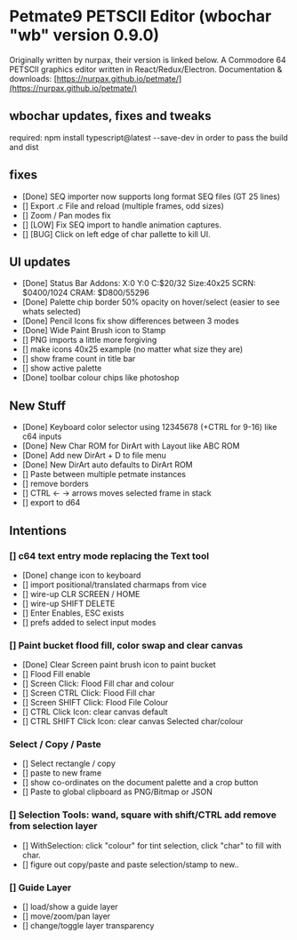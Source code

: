 # Petmate9 PETSCII Editor (wbochar "wb" version 0.9.0)

Originally written by nurpax, their version is linked below.
A Commodore 64 PETSCII graphics editor written in React/Redux/Electron.
Documentation & downloads: [https://nurpax.github.io/petmate/](https://nurpax.github.io/petmate/)

## wbochar updates, fixes and tweaks

required: npm install typescript@latest --save-dev
in order to pass the build and dist

## fixes

- [Done] SEQ importer now supports long format SEQ files (GT 25 lines)
- [] Export .c File and reload (multiple frames, odd sizes)
- [] Zoom / Pan modes fix
- [] [LOW] Fix SEQ import to handle animation captures.
- [] [BUG] Click on left edge of char pallette to kill UI.

## UI updates

- [Done] Status Bar Addons: X:0 Y:0 C:$20/32 Size:40x25 SCRN: $0400/1024 CRAM: $D800/55296
- [Done] Palette chip border 50% opacity on hover/select (easier to see whats selected)
- [Done] Pencil Icons fix show differences between 3 modes
- [Done] Wide Paint Brush icon to Stamp
- [] PNG imports a little more forgiving
- [] make icons 40x25 example (no matter what size they are)
- [] show frame count in title bar
- [] show active palette
- [Done] toolbar colour chips like photoshop

## New Stuff

- [Done] Keyboard color selector using 12345678 (+CTRL for 9-16) like c64 inputs
- [Done] New Char ROM for DirArt with Layout like ABC ROM
- [Done] Add new DirArt + D to file menu
- [Done] New DirArt auto defaults to DirArt ROM
- [] Paste between multiple petmate instances
- [] remove borders
- [] CTRL <- -> arrows moves selected frame in stack
- [] export to d64

## Intentions

### [] c64 text entry mode replacing the Text tool

- [Done] change icon to keyboard
- [] import positional/translated charmaps from vice
- [] wire-up CLR SCREEN / HOME
- [] wire-up SHIFT DELETE
- [] Enter Enables, ESC exists
- [] prefs added to select input modes

### [] Paint bucket flood fill, color swap and clear canvas

- [Done] Clear Screen paint brush icon to paint bucket
- [] Flood Fill enable
- [] Screen Click: Flood Fill char and colour
- [] Screen CTRL Click: Flood Fill char
- [] Screen SHIFT Click: Flood File Colour
- [] CTRL Click Icon: clear canvas default
- [] CTRL SHIFT Click Icon: clear canvas Selected char/colour

### Select / Copy / Paste

- [] Select rectangle / copy
- [] paste to new frame
- [] show co-ordinates on the document palette and a crop button
- [] Paste to global clipboard as PNG/Bitmap or JSON

### [] Selection Tools: wand, square with shift/CTRL add remove from selection layer

- [] WithSelection: click "colour" for tint selection, click "char" to fill with char.
- [] figure out copy/paste and paste selection/stamp to new..

### [] Guide Layer

- [] load/show a guide layer
- [] move/zoom/pan layer
- [] change/toggle layer transparency
